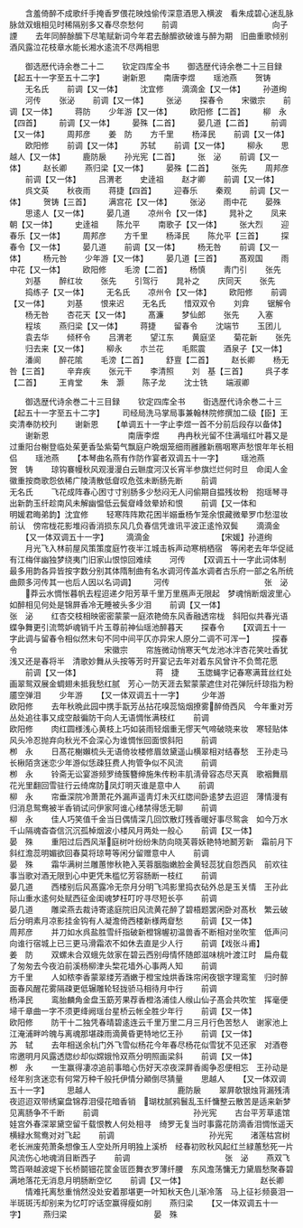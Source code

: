 <!-- { "loadSidebar": true } -->
　　含羞倚醉不成歌纤手掩香罗偎花映烛偷传深意酒思入横波　看朱成碧心迷乱脉脉敛双蛾相见时稀隔别多又春尽奈愁何
　　前调　　　　　　　　　　　　向子諲
　　去年同醉酴醿下尽笔赋新词今年君去酴醿欲破谁与醉为期　旧曲重歌倾别酒风露泣花枝章水能长湘水逺流不尽两相思

　　御选厯代诗余巻二十二
　　钦定四库全书
　　御选歴代诗余巻二十三目録【起五十一字至五十二字】
　　谢新恩
　　南唐李煜
　　瑶池燕
　　贺铸
　　无名氏
　　前调【又一体】
　　沈宜修
　　滴滴金【又一体】
　　孙道绚
　　河传
　　张泌
　　前调【又一体】
　　张泌
　　探春令
　　宋徽宗
　　前调【又一体】
　　蒋防
　　少年游【又一体】
　　欧阳修【二首】
　　柳　永【四首】
　　前调【又一体】
　　晏殊【二首】
　　晏几道【二首】
　　前调【又一体】
　　周邦彦
　　姜　防
　　方千里
　　杨泽民
　　前调【又一体】
　　欧阳修
　　前调【又一体】
　　苏轼
　　前调【又一体】
　　柳永
　　思越人【又一体】
　　鹿防扆
　　孙光宪【二首】
　　张　泌
　　前调【又一体】
　　赵长卿
　　燕归梁【又一体】
　　晏殊【二首】
　　张先
　　周邦彦
　　前调【又一体】
　　吕渭老
　　史逹祖
　　赵才卿
　　前调【又一体】
　　呉文英
　　秋夜雨
　　蒋捷【四首】
　　迎春乐
　　秦观
　　前调【又一体】
　　贺铸【三首】
　　满宫花【又一体】
　　张泌
　　雨中花
　　晏殊
　　思逺人【又一体】
　　晏几道
　　凉州令【又一体】
　　晁补之
　　凤来朝【又一体】
　　史逹祖
　　陈允平
　　南歌子【又一体】
　　张大烈
　　迎春乐【又一体】
　　周邦彦
　　方千里
　　杨泽民
　　陈允平【三首】
　　探春令【又一体】
　　晏几道
　　前调【又一体】
　　杨无咎
　　前调【又一体】
　　杨元咎
　　少年游【又一体】
　　晏几道【三首】
　　髙观国
　　雨中花【又一体】
　　欧阳修
　　毛滂【二首】
　　杨慎
　　靑门引
　　张先
　　刘基
　　醉红妆
　　张先
　　引驾行
　　晁补之
　　庆同天
　　张先
　　捣练子【又一体】
　　无名氏
　　凉州令【又一体】
　　欧阳修
　　前调【又一体】
　　刘基
　　恨来迟
　　无名氏
　　惜双双令
　　刘弇
　　锯解令
　　杨无咎
　　杏花天【又一体】
　　髙濂
　　梦仙郎
　　张先
　　入塞
　　程垓
　　燕归梁【又一体】
　　蒋捷
　　留春令
　　沈端节
　　玉团儿
　　袁去华
　　倾杯令
　　吕渭老
　　望江东
　　黄庭坚
　　菊花新
　　张先
　　归去来【又一体】
　　柳永
　　朩兰花
　　毛熙震
　　酒泉子【又一体】
　　潘阆
　　醉花隂
　　毛滂【二首】
　　舒亶【二首】
　　赵长卿
　　杨无咎【三首】
　　辛弃疾
　　张元干
　　李清照
　　刘　基【三首】
　　呉子孝【二首】
　　王肯堂
　　朱　灏
　　陈子龙
　　沈士铣
　　端淑卿

　　御选歴代诗余巻二十三目録
　　钦定四库全书
　　衘选歴代诗余巻二十三【起五十一字至五十二字】
　　司经局洗马掌局事兼翰林院修撰加二级【臣】王奕清奉防校刋
　　谢新恩
　　【单调五十一字止李煜一首不分前后段存以备体】
　　谢新恩　　　　　　　　　　南唐李煜
　　冉冉秋光留不住满堦红叶暮又是过重阳台榭登临处茱茰香坠紫菊气飘庭户晩烟笼细雨雝雝新鴈咽寒声愁恨年年长相侣
　　瑶池燕
　　【本琴曲名燕有作防作宴者双调五十一字】
　　瑶池燕　　　　　　　　　　　贺　铸
　　琼钩褰幔秋风观漫漫白云聮度河汉长宵半参旗烂烂何时旦　命闺人金徽重按商歌怨依稀广陵淸散低睂叹危弦未断肠先断
　　前调　　　　　　　　　　　　无名氏
　　飞花成阵春心困寸寸别肠多少愁闷无人问偷期自揾残妆粉　抱瑶琴寻出新韵玉纤趁南风未解幽愠低云鬓睂峰敛晕娇和恨
　　前调【又一体和　　　　　　明媛君晦弟韵】沈宜修
　　轻寒阵阵欺花困半嫋垂杨乍笼余恨藏微晕罗巾愁湿妆前认　傍帘栊花影堆闷香消损东风几负春信凭谁讯平波正逺怜双鬓
　　滴滴金
　　【又一体双调五十一字】
　　滴滴金　　　　　　　　　【宋媛】孙道绚
　　月光飞入林前屋风策策度庭竹夜半江城击柝声动寒梢栖宿　等闲老去年华促祗有江梅伴幽独梦绕夷门旧家山恨惊回难续
　　河传
　　【双调五十一字此词体制最多用韵各异皆按字数分别其体隋制曲有名水调河传盖水调者古乐府一部之名所统曲颇多河传其一也后人因以名词调】
　　河传　　　　　　　　　　　　张　泌
　　莽云水惆怅暮帆去程迢递夕阳芳草千里万里鴈声无限起　梦魂悄断烟波里心如醉相见何处是锦屛香冷无睡被头多少泪
　　前调【又一体】　　　　　　　　　张　泌
　　红杏交枝相映密密蒙蒙一庭浓艳倚东风香融透帘栊　斜阳似共春光语蝶争舞更引流莺妒魂销千片玉尊前神仙瑶池醉暮天
　　探春令
　　【双调五十一字此调与留春令相似然末句不同中间平仄亦异宋人原分二调不可浑一】
　　探春令　　　　　　　　　　　宋徽宗
　　帘旌微动悄寒天气龙池冰泮杏花笑吐香犹浅又还是春将半　清歌妙舞从头按等芳时开宴记去年对着东风曾许不负莺花愿
　　前调【又一体】　　　　　　　　　　蒋　捷
　　玉牎蝇字记春寒满茸丝红处画翠鸳双展金蜩翅未抵我愁红腻　芳心一防天涯去絮蒙蒙遮住对花弹阮纤琼指为粉靥空弹泪
　　少年游
　　【又一体双调五十一字】
　　少年游　　　　　　　　　　欧阳修
　　去年秋晩此园中携手翫芳丛拈花嗅蕊恼烟撩雾醉倚西风　今年重对芳丛处追往事又成空敲徧防干向人无语惆怅满枝红
　　前调　　　　　　　　　　　　欧阳修
　　肉红圆様浅心黄枝上巧如装雨轻烟重无憀天气啼破晓来妆　寒轻贴体风头冷忍抛弃向秋光不会深心为谁惆怅回面恨斜阳
　　前调　　　　　　　　　　　　栁　永
　　日髙花榭嬾梳头无语倚妆楼修眉敛黛遥山横翠相对结春愁　王孙走马长楸陌贪迷恋少年游似恁疎狂费人拘管争似不风流
　　前调　　　　　　　　　　　　栁　永
　　铃斋无讼宴游频罗绮簇簪绅施朱传粉丰肌淸骨容态尽天真　歌裀舞扇花光里翻回雪驻行云绮席防凤灯明灭谁是意中人
　　前调　　　　　　　　　　　　柳　永
　　帘垂深院冷萧萧花外漏声遥靑灯未灭红牎间卧逺梦去迢迢　薄情漫有归消息鸳鸯被半香销试问伊家阿谁心绪禁得恁无聊
　　前调　　　　　　　　　　　　柳　永
　　佳人巧笑值千金当日偶情深几回饮散灯残香暖好事尽鸳衾　如今万水千山隔魂杳杳信沉沉孤棹烟波小楼风月两处一般心
　　前调【又一体】　　　　　　　　　　晏　殊
　　重阳过后西风渐庭树叶纷纷朱防向晓芙蓉妖艳特地鬭芳新　霜前月下斜红澹蕊明媚欲回春莫将琼萼等闲分留赠意中人
　　前调　　　　　　　　　　　　晏　殊
　　霜华满树兰雕蕙惨秋艳入芙蓉胭脂嫩脸金黄轻蕊犹自怨西风　前欢往事当歌对酒无限到心中更凭朱槛忆芳容肠断一枝红
　　前调　　　　　　　　　　　　晏几道
　　西楼别后风髙露冷无奈月分明飞鸿影里捣衣砧外总是玉关情　王孙此际山重水逺何处赋西征金闺魂梦枉叮咛寻尽短长亭
　　前调　　　　　　　　　　　　晏几道
　　雕梁燕去裁诗寄逺庭院旧风流黄花醉了碧梧题罢闲卧对髙秋　繁云破后分明素月凉影挂金钩有人凝澹倚西楼新様两睂愁
　　前调【又一体】　　　　　　　　　　周邦彦
　　并刀如水呉盐胜雪纤指破新橙锦幄初温兽香不断相对坐吹笙　低声问向谁行宿城上已三更马滑霜浓不如休去直是少人行
　　前调【戏张斗甫】　　　　　　　　　　姜　防
　　双螺未合双蛾先敛家在碧云西别母情怀随郎滋味桃叶渡江时　扁舟载了匆匆去今夜泊前溪杨柳津头棃花墙外心事两人知
　　前调　　　　　　　　　　　　方千里
　　人如秾李香蒙翠缕芳酒嫩于橙宝烛烘香珠帘闲夜银字理鸾笙　归时醉面春风醒花雾隔疎更低辗雕轮轻拢骄马相待月中行
　　前调　　　　　　　　　　　　杨泽民
　　鸾胎麟角金盘玉筯芳果荐香橙洛浦佳人缑山仙子髙会共吹笙　挥毫便埽千章曲一字不须更绛阙瑶台星桥云帐全胜少年行
　　前调【又一体】　　　　　　　　　　欧阳修
　　防干十二独凭春晴碧逺连云千里万里二月三月行色苦愁人　谢家池上江淹浦畔吟魄与离魂那堪疎雨滴黄昏更特地忆王孙
　　前调【又一体】　　　　　　　　　　苏　轼
　　去年相送余杭门外飞雪似杨花今年春尽杨花似雪犹不见还家　对酒卷帘邀明月风露透牎纱却似嫦娥怜双燕分明照画梁斜
　　前调【又一体】　　　　　　　　　　栁　永
　　一生赢得凄凉追前事暗心伤好天凉夜深屛香阁争忍便相忘　王孙动是经年别贪迷恋有何常万种千般托伊情分顚倒尽猜量
　　思越人
　　【又一体双调五十一字】
　　思越人　　　　　　　　　　　鹿防扆
　　翠屛欹银烛背漏残淸夜迢迢双带绣窠盘锦荐泪侵花暗香销　瑚枕腻鸦鬟乱玉纤慵整云散苦是适来新梦见离肠争不千断
　　前调　　　　　　　　　　　　孙光宪
　　古台平芳草逺馆娃宫外春深翠黛空留千载恨教人何处相寻　绮罗无复当时事露花防滴香泪惆怅遥天横緑水鸳鸯对对飞起
　　前调　　　　　　　　　　　　孙光宪
　　渚莲枯宫树老长洲废苑萧条想像玉人空处所月明独上溪桥　经春初败秋风起红兰緑蕙愁死一片风流伤心地魂消目断西子
　　前调　　　　　　　　　　　　张　泌
　　燕双飞莺百啭越波堤下长桥鬬钿花筐金匼匝舞衣罗薄纤腰　东风澹荡慵无力黛眉愁聚春碧满地落花无消息月明肠断空忆
　　前调【又一体】　　　　　　　　　　赵长卿
　　情难托离愁重悄然没处安着那堪更一叶知秋天色儿渐冷落　马上征衫频裛泪一半斑斑汚却别来为忆叮咛话空赢得瘦如削
　　燕归梁
　　【又一体双调五十一字】
　　燕归梁　　　　　　　　　　　晏　殊
